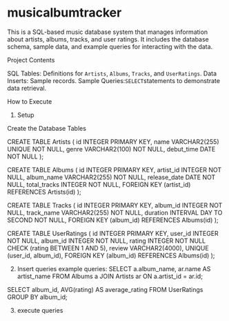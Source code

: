 # musicalbumtracker

This is a SQL-based music database system that manages information about artists, albums, tracks, and user ratings. It includes the database schema, sample data, and example queries for interacting with the data.

 Project Contents

SQL Tables: Definitions for `Artists`, `Albums`, `Tracks`, and `UserRatings`.
Data Inserts: Sample records.
Sample Queries:`SELECT`statements to demonstrate data retrieval.

How to Execute 
1. Setup

Create the Database Tables

   CREATE TABLE Artists (
       id INTEGER PRIMARY KEY,
       name VARCHAR2(255) UNIQUE NOT NULL,
       genre VARCHAR2(100) NOT NULL,
       debut_time DATE NOT NULL
   );

   CREATE TABLE Albums (
       id INTEGER PRIMARY KEY,
       artist_id INTEGER NOT NULL,
       album_name VARCHAR2(255) NOT NULL,
       release_date DATE NOT NULL,
       total_tracks INTEGER NOT NULL,
       FOREIGN KEY (artist_id) REFERENCES Artists(id)
   );

   CREATE TABLE Tracks (
       id INTEGER PRIMARY KEY,
       album_id INTEGER NOT NULL,
       track_name VARCHAR2(255) NOT NULL,
       duration INTERVAL DAY TO SECOND NOT NULL,
       FOREIGN KEY (album_id) REFERENCES Albums(id)
   );

   CREATE TABLE UserRatings (
       id INTEGER PRIMARY KEY,
       user_id INTEGER NOT NULL,
       album_id INTEGER NOT NULL,
       rating INTEGER NOT NULL CHECK (rating BETWEEN 1 AND 5),
       review VARCHAR2(4000),
       UNIQUE (user_id, album_id),
       FOREIGN KEY (album_id) REFERENCES Albums(id)
   );

   2. Insert queries
  example queries:
SELECT a.album_name, ar.name AS artist_name
FROM Albums a
JOIN Artists ar ON a.artist_id = ar.id;

SELECT album_id, AVG(rating) AS average_rating
FROM UserRatings
GROUP BY album_id;


   3. execute queries
